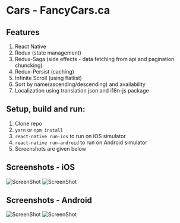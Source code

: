 # Cars - FancyCars.ca

## Features
1. React Native
2. Redux (state management)
3. Redux-Saga (side effects - data fetching from api and pagination chuncking)
4. Redux-Persist (caching)
5. Infinite Scroll (using flatlist)
6. Sort by name(ascending/descending) and availability
7. Localization using translation json and i18n-js package

## Setup, build and run:

1.  Clone repo
2.  `yarn` or `npm install`
3.  `react-native run-ios` to run on iOS simulator
4.  `react-native run-android` to run on Android simulator
5.  Screenshots are given below

## Screenshots - iOS
![ScreenShot](https://github.com/Prash88/Cars/blob/master/screenshots/Screen%20Shot%202019-06-14%20at%205.13.18%20AM.png)
![ScreenShot](https://github.com/Prash88/Cars/blob/master/screenshots/Screen%20Shot%202019-06-14%20at%205.13.29%20AM.png)

## Screenshots - Android
![ScreenShot](https://github.com/Prash88/Cars/blob/master/screenshots/Screen%20Shot%202019-06-14%20at%205.16.20%20AM.png)
![ScreenShot](https://github.com/Prash88/Cars/blob/master/screenshots/Screen%20Shot%202019-06-14%20at%205.16.38%20AM.png)
